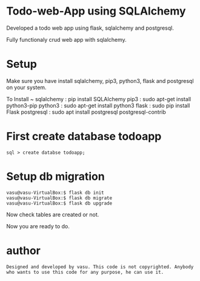 # Todo-web-App using SQLAlchemy

Developed a todo web app using flask, sqlalchemy and postgresql.

Fully functionaly crud web app with sqlalchemy.

# Setup

Make sure you have install sqlalchemy, pip3, python3, flask and postgresql on your system.

To Install ~
sqlalchemy : pip install SQLAlchemy
pip3 : sudo apt-get install python3-pip
python3 : sudo apt-get install python3
flask : sudo pip install Flask
postgresql : sudo apt install postgresql postgresql-contrib

# First create database todoapp
    sql > create databse todoapp;

# Setup db migration

    vasu@vasu-VirtualBox:$ flask db init
    vasu@vasu-VirtualBox:$ flask db migrate
    vasu@vasu-VirtualBox:$ flask db upgrade

Now check tables are created or not.

Now you are ready to do. 

# author 
    Designed and developed by vasu. This code is not copyrighted. Anybody who wants to use this code for any purpose, he can use it.
